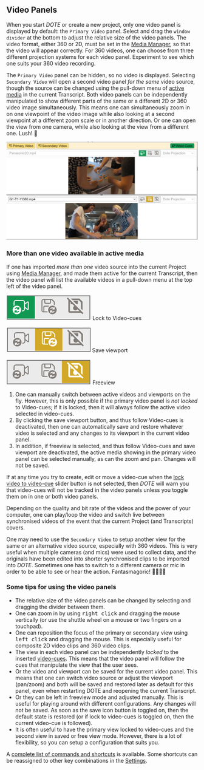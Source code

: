 ## Video Panels

When you start _DOTE_ or create a new project, only one video panel is displayed by default: the `Primary Video` panel.
Select and drag the `window divider` at the bottom to adjust the relative size of the video panels.
The video format, either 360 or 2D, must be set in the [Media Manager](media.md), so that the video will appear correctly.
For 360 videos, one can choose from three different projection systems for each video panel.
Experiment to see which one suits your 360 video recording.

The `Primary Video` panel can be hidden, so no video is displayed.
Selecting `Secondary Video` will open a second video panel _for the same_ video source, though the source can be changed using the pull-down menu of [active media](media.md) in the current Transcript.
Both video panels can be independently manipulated to show different parts of the same or a different 2D or 360 video image simultaneously.
This means one can simultaneously zoom in on one viewpoint of the video image while also looking at a second viewpoint at a different zoom scale or in another direction.
Or one can open the view from one camera, while also looking at the view from a different one.
Lush! 🌱

[![Video panel](images/video/video.png)](images/video/video.png)

### More than one video available in active media

If one has imported _more than one_ video source into the current Project using [Media Manager](media.md), and made them active for the current Transcript, then the video panel will list the available videos in a pull-down menu at the top left of the video panel.

[![Video panel](images/video/slider1.png)](images/video/slider1.png) Lock to Video-cues

[![Video panel](images/video/slider2.png)](images/video/slider2.png) Save viewport

[![Video panel](images/video/slider3.png)](images/video/slider3.png) Freeview

1. One can manually switch between active videos and viewports on the fly.
However, this is only possible if the primary video panel is _not locked_ to Video-cues; if it is locked, then it will always follow the active video selected in video-cues.
2. By clicking the save viewport button, and thus follow Video-cues is deactivated, then one can automatically save and restore whatever video is selected and any changes to its viewport in the current video panel.
3. In addition, if freeview is selected, and thus follow Video-cues and save viewport are deactivated, the active media showing in the primary video panel can be selected manually, as can the zoom and pan.
Changes will not be saved.

If at any time you try to create, edit or move a video-cue when the [lock video to video-cue](video.md#video-tips) slider button is not selected, then _DOTE_ will warn you that video-cues will not be tracked in the video panels unless you toggle them on in one or both video panels.

Depending on the quality and bit rate of the videos and the power of your computer, one can play/loop the video and switch live between synchronised videos of the event that the current Project (and Transcripts) covers.

One may need to use the `Secondary Video` to setup another view for the same or an alternative video source, especially with 360 videos.
This is very useful when multiple cameras (and mics) were used to collect data, and the originals have been edited into shorter synchronised clips to be imported into _DOTE_.
Sometimes one has to switch to a different camera or mic in order to be able to see or hear the action.
Fantasmagoric! 🤸🏻‍♂️🥳

### Some tips for using the video panels <a id='video-tips'></a>

- The relative size of the video panels can be changed by selecting and dragging the divider between them.
- One can zoom in by using <kbd>right click</kbd> and dragging the mouse vertically (or use the shuttle wheel on a mouse or two fingers on a touchpad).
- One can reposition the focus of the primary or secondary view using <kbd>left click</kbd> and dragging the mouse.
This is especially useful for composite 2D video clips and 360 video clips.
- The view in each video panel can be independently _locked_ to the inserted [video-cues](cues.md).
This means that the video panel will follow the cues that manipulate the view that the user sees.
- Or the video and viewport can be saved for the current video panel.
This means that one can switch video source or adjust the viewport (pan/zoom) and both will be saved and restored later as default for this panel, even when restarting DOTE and reopening the current Transcript.
- Or they can be left in freeview mode and adjusted manually.
This is useful for playing around with different configurations.
Any changes will not be saved.
As soon as the save icon button is toggled on, then the default state is restored (or if lock to video-cues is toggled on, then the current video-cue is followed).
- It is often useful to have the primary view locked to video-cues and the second view in saved or free view mode.
However, there is a lot of flexibility, so you can setup a configuration that suits you.

A [complete list of commands and shortcuts](commands.md) is available.
Some shortcuts can be reassigned to other key combinations in the [Settings](settings.md).
